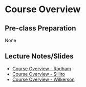 # Course Overview

## Pre-class Preparation

None

## Lecture Notes/Slides

- [Course Overview - Rodham]()
- [Course Overview - Sillito](course-overview-sillito.md)
- [Course Overview - Wilkerson](https://docs.google.com/presentation/d/1XCn8_cZfung3MzCXkNmlV-MZdmFHX-MA8DGdLAvHImw/edit?usp=sharing)